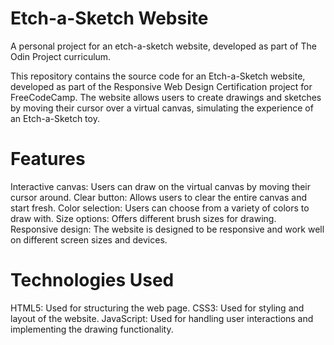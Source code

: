 # Etch-a-Sketch Website
A personal project for an etch-a-sketch website, developed as part of The Odin Project curriculum.

This repository contains the source code for an Etch-a-Sketch website, developed as part of the Responsive Web Design Certification project for FreeCodeCamp. The website allows users to create drawings and sketches by moving their cursor over a virtual canvas, simulating the experience of an Etch-a-Sketch toy.

# Features
Interactive canvas: Users can draw on the virtual canvas by moving their cursor around.
Clear button: Allows users to clear the entire canvas and start fresh.
Color selection: Users can choose from a variety of colors to draw with.
Size options: Offers different brush sizes for drawing.
Responsive design: The website is designed to be responsive and work well on different screen sizes and devices.

# Technologies Used
HTML5: Used for structuring the web page.
CSS3: Used for styling and layout of the website.
JavaScript: Used for handling user interactions and implementing the drawing functionality.

